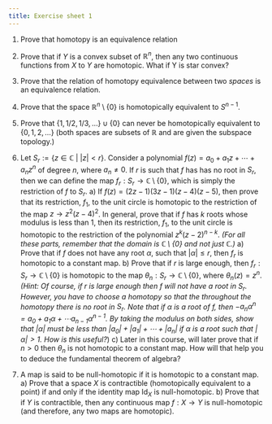 ```yaml
---
title: Exercise sheet 1
---
```


1. Prove that homotopy is an equivalence relation

2. Prove that if $Y$ is a convex subset of $\mathbb{R}^n$, then any two continuous functions from $X$ to $Y$ are homotopic. What if Y is star convex?

3. Prove that the relation of homotopy equivalence between two *spaces* is an equivalence relation.

3. Prove that the space $\mathbb{R}^n\setminus\{0\}$ is homotopically equivalent to $S^{n-1}$.

4. Prove that $\{1,1/2,1/3,\ldots\}\cup\{0\}$ can never be homotopically equivalent to $\{0,1,2,\ldots\}$ (both spaces are subsets of $\mathbb{R}$ and are given the subspace topology.)

5. Let $S_r := \{z \in \mathbb{C} \ |\ |z|<r\}$. Consider a polynomial $f(z) = a_0 + a_1 z + \cdots + a_n z^n$ of degree $n$, where $a_n\neq 0$. If $r$ is such that $f$ has has no root in $S_r$, then we can define the map $f_r : S_r \to \mathbb{C}\setminus\{0\}$, which is simply the restriction of $f$ to $S_r$.
	a) If $f(z) = (2z-1)(3z-1)(z-4)(z-5)$, then prove that its restriction, $f_1$, to the unit circle is homotopic to the restriction of the map $z \to z^2(z-4)^2$. In general, prove that if $f$ has $k$ roots whose modulus is less than 1, then its restriction, $f_1$, to the unit circle is homotopic to the restriction of the polynomial $z^k (z-2)^{n-k}$. *(For all these parts, remember that the domain is $\mathbb{C}\setminus\{0\}$ and not just $\mathbb{C}$.)*
	a) Prove that if $f$ does not have any root $\alpha$, such that $|\alpha|\leq r$, then $f_r$ is homotopic to a constant map.
	b) Prove that if $r$ is large enough, then $f_r :S_r \to \mathbb{C}\setminus \{0\}$ is homotopic to the map $\theta_n: S_r \to \mathbb{C}\setminus\{0\}$, where $\theta_n(z) = z^n$. *(Hint: Of course, if $r$ is large enough then $f$ will not have a root in $S_r$. However, you have to choose a homotopy so that the throughout the homotopy there is no root in $S_r$. Note that if $\alpha$ is a root of $f$, then $-a_n \alpha^n = a_0 + a_1 \alpha + \cdots a_{n-1}\alpha^{n-1}$. By taking the modulus on both sides, show that $|\alpha|$ must be less than $|a_0| + |a_1|+ \cdots + |a_n|$ if $\alpha$ is a root such that $|\alpha|>1$. How is this useful?*)
	c) Later in this course, will later prove that if $n>0$ then $\theta_n$ is not homotopic to a constant map. How will that help you to deduce the fundamental theorem of algebra?

6. A map is said to be null-homotopic if it is homotopic to a constant map.
	a) Prove that a space $X$ is contractible (homotopically equivalent to a point) if and only if the identity map $\mathrm{Id}_X$ is null-homotopic.
	b) Prove that if $Y$ is contractible, then any continuous map $f:X\to Y$ is null-homotopic (and therefore, any two maps are homotopic).
